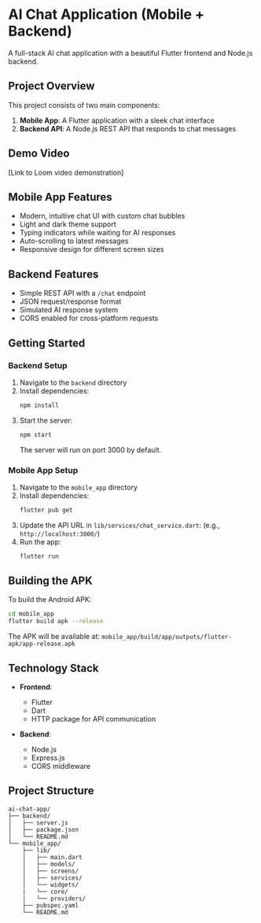 # AI Chat Application (Mobile + Backend)

A full-stack AI chat application with a beautiful Flutter frontend and Node.js backend.

## Project Overview

This project consists of two main components:

1. **Mobile App**: A Flutter application with a sleek chat interface
2. **Backend API**: A Node.js REST API that responds to chat messages

## Demo Video

[Link to Loom video demonstration]

## Mobile App Features

- Modern, intuitive chat UI with custom chat bubbles
- Light and dark theme support
- Typing indicators while waiting for AI responses
- Auto-scrolling to latest messages
- Responsive design for different screen sizes

## Backend Features

- Simple REST API with a `/chat` endpoint
- JSON request/response format
- Simulated AI response system
- CORS enabled for cross-platform requests

## Getting Started

### Backend Setup

1. Navigate to the `backend` directory
2. Install dependencies:
   ```bash
   npm install
   ```
3. Start the server:
   ```bash
   npm start
   ```
   The server will run on port 3000 by default.

### Mobile App Setup

1. Navigate to the `mobile_app` directory
2. Install dependencies:
   ```bash
   flutter pub get
   ```
3. Update the API URL in `lib/services/chat_service.dart`:
    (e.g., `http://localhost:3000/`)
4. Run the app:
   ```bash
   flutter run
   ```

## Building the APK

To build the Android APK:

```bash
cd mobile_app
flutter build apk --release
```

The APK will be available at: `mobile_app/build/app/outputs/flutter-apk/app-release.apk`

## Technology Stack

- **Frontend**:
  - Flutter
  - Dart
  - HTTP package for API communication
  
- **Backend**:
  - Node.js
  - Express.js
  - CORS middleware

## Project Structure

```
ai-chat-app/
├── backend/
│   ├── server.js
│   ├── package.json
│   └── README.md
└── mobile_app/
    ├── lib/
    │   ├── main.dart
    │   ├── models/
    │   ├── screens/
    │   ├── services/
    │   └── widgets/
    |   └── core/
    |   └── providers/
    ├── pubspec.yaml
    └── README.md
```